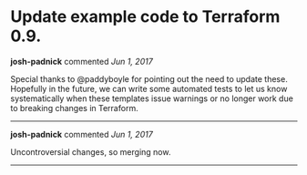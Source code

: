 # Update example code to Terraform 0.9.

**josh-padnick** commented *Jun 1, 2017*

Special thanks to @paddyboyle for pointing out the need to update these. Hopefully in the future, we can write some automated tests to let us know systematically when these templates issue warnings or no longer work due to breaking changes in Terraform.
<br />
***


**josh-padnick** commented *Jun 1, 2017*

Uncontroversial changes, so merging now. 
***

